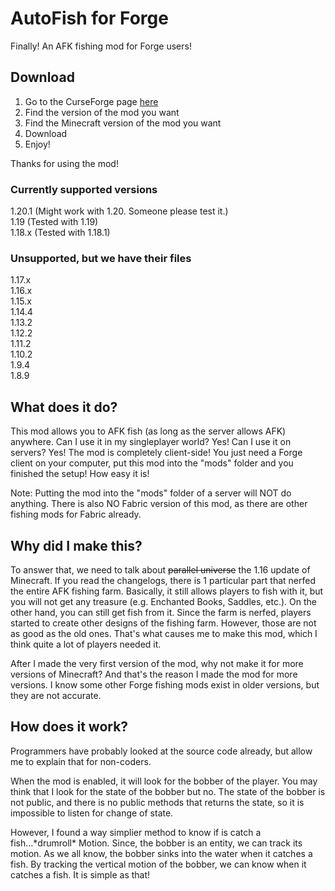 # AutoFish for Forge
Finally! An AFK fishing mod for Forge users!

## Download
1. Go to the CurseForge page [here](https://www.curseforge.com/minecraft/mc-mods/autofish-for-forge)
2. Find the version of the mod you want
3. Find the Minecraft version of the mod you want
4. Download
5. Enjoy!

Thanks for using the mod!

### Currently supported versions
1.20.1 (Might work with 1.20. Someone please test it.)  
1.19 (Tested with 1.19)  
1.18.x (Tested with 1.18.1)

### Unsupported, but we have their files
1.17.x  
1.16.x  
1.15.x  
1.14.4  
1.13.2  
1.12.2  
1.11.2  
1.10.2  
1.9.4  
1.8.9

## What does it do?
This mod allows you to AFK fish (as long as the server allows AFK) anywhere. Can I use it in my singleplayer world? Yes! Can I use it on servers? Yes! The mod is completely client-side! You just need a Forge client on your computer, put this mod into the "mods" folder and you finished the setup! How easy it is!

Note: Putting the mod into the "mods" folder of a server will NOT do anything.
There is also NO Fabric version of this mod, as there are other fishing mods for Fabric already.

## Why did I make this?
To answer that, we need to talk about ~~parallel universe~~ the 1.16 update of Minecraft. If you read the changelogs, there is 1 particular part that nerfed the entire AFK fishing farm. Basically, it still allows players to fish with it, but you will not get any treasure (e.g. Enchanted Books, Saddles, etc.). On the other hand, you can still get fish from it. Since the farm is nerfed, players started to create other designs of the fishing farm. However, those are not as good as the old ones. That's what causes me to make this mod, which I think quite a lot of players needed it.

After I made the very first version of the mod, why not make it for more versions of Minecraft? And that's the reason I made the mod for more versions. I know some other Forge fishing mods exist in older versions, but they are not accurate.

## How does it work?
Programmers have probably looked at the source code already, but allow me to explain that for non-coders.

When the mod is enabled, it will look for the bobber of the player. You may think that I look for the state of the bobber but no. The state of the bobber is not public, and there is no public methods that returns the state, so it is impossible to listen for change of state.

However, I found a way simplier method to know if is catch a fish...\*drumroll\* Motion. Since, the bobber is an entity, we can track its motion. As we all know, the bobber sinks into the water when it catches a fish. By tracking the vertical motion of the bobber, we can know when it catches a fish. It is simple as that!
